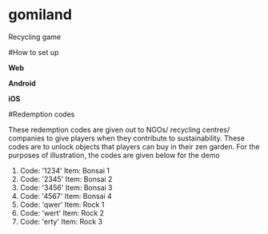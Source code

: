 # gomiland

Recycling game

#How to set up

**Web**

**Android**

**iOS**

#Redemption codes

These redemption codes are given out to NGOs/ recycling centres/ companies to give players when they contribute to sustainability.
These codes are to unlock objects that players can buy in their zen garden.
For the purposes of illustration, the codes are given below for the demo
1. Code: '1234' Item: Bonsai 1
2. Code: '2345' Item: Bonsai 2
3. Code: '3456' Item: Bonsai 3
4. Code: '4567' Item: Bonsai 4
5. Code: 'qwer' Item: Rock 1
6. Code: 'wert' Item: Rock 2
7. Code: 'erty' Item: Rock 3

